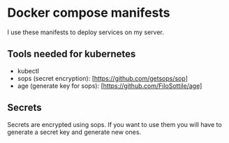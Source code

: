 # Docker compose manifests

I use these manifests to deploy services on my server.

## Tools needed for kubernetes

- kubectl
- sops (secret encryption): [https://github.com/getsops/sop]
- age (generate key for sops): [https://github.com/FiloSottile/age]

## Secrets

Secrets are encrypted using sops. If you want to use them you will have to
generate a secret key and generate new ones.
